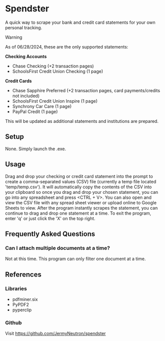 # Spendster
A quick way to scrape your bank and credit card statements for your own personal tracking.

>[!WARNING]
> As of 06/28/2024, these are the only supported statements:
>
> **Checking Accounts**
> - Chase Checking (+2 transaction pages)
> - SchoolsFirst Credit Union Checking (1 page)
>
> **Credit Cards**
> - Chase Sapphire Preferred (+2 transaction pages, card payments/credits not included)
> - SchoolsFirst Credit Union Inspire (1 page)
> - Synchrony Car Care (1 page)
> - PayPal Credit (1 page)
>
> This will be updated as additional statements and institutions are prepared. 

## Setup
None. Simply launch the .exe.

## Usage
Drag and drop your checking or credit card statement into the prompt to create a comma-separated values (CSV) file (currently a temp file located 'temp/temp.csv'). It will automatically copy the contents of the CSV into your clipboard so once you drag and drop your chosen statement, you can go into any spreadsheet and press \<CTRL + V\>. You can also open and view the CSV file with any spread sheet viewer or upload online to Google Sheets to view. After the program instantly scrapes the statement, you can continue to drag and drop one statement at a time.
To exit the program, enter 'q' or just click the 'X' on the top right.

## Frequently Asked Questions
### Can I attach multiple documents at a time?
Not at this time. This program can only filter one document at a time.

## References

### Libraries
- pdfminer.six
- PyPDF2
- pyperclip

### Github
Visit https://github.com/JermyNeutron/spendster